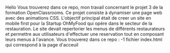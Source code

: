 Hello 
Vous trouverez dans ce repo, mon travail concernant le projet 3 de la formation OpenClassrooms.
Ce projet consiste à dynamiser une page web avec des animations CSS.
L'objectif principal était de creer un site en mobile first pour la Startup OhMyFood qui opère dans le secteur de la restauration.
Le site devait repertorier les menus de différents restaurateurs et permettre aux utilisateurs d'effectuer une reservation tout en composant leurs menus à l'avance.
Vous trouverez dans ce repo : 
-1 fichier index.html qui correspond à la page d'acceuil
